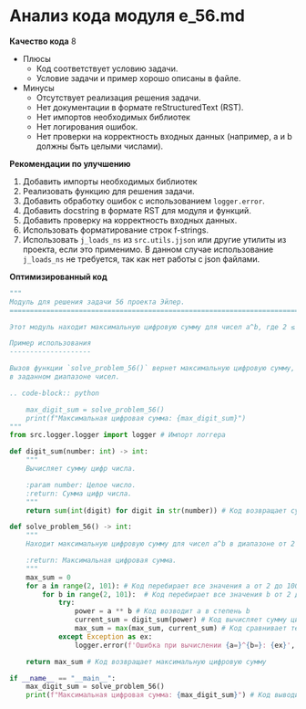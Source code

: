 # Анализ кода модуля e_56.md

**Качество кода**
8
-  Плюсы
    - Код соответствует условию задачи.
    - Условие задачи и пример хорошо описаны в файле.
-  Минусы
    - Отсутствует реализация решения задачи.
    - Нет документации в формате reStructuredText (RST).
    - Нет импортов необходимых библиотек
    - Нет логирования ошибок.
    - Нет проверки на корректность входных данных (например, a и b должны быть целыми числами).

**Рекомендации по улучшению**
1. Добавить импорты необходимых библиотек
2. Реализовать функцию для решения задачи.
3. Добавить обработку ошибок с использованием `logger.error`.
4. Добавить docstring в формате RST для модуля и функций.
5. Добавить проверку на корректность входных данных.
6. Использовать форматирование строк f-strings.
7.  Использовать `j_loads_ns` из `src.utils.jjson` или другие утилиты из проекта, если это применимо. В данном случае использование `j_loads_ns` не требуется, так как нет работы с json файлами.

**Оптимизированный код**
```python
"""
Модуль для решения задачи 56 проекта Эйлер.
=========================================================================================

Этот модуль находит максимальную цифровую сумму для чисел a^b, где 2 ≤ a ≤ 100 и 2 ≤ b ≤ 100.

Пример использования
--------------------

Вызов функции `solve_problem_56()` вернет максимальную цифровую сумму, полученную при вычислении a^b
в заданном диапазоне чисел.

.. code-block:: python

    max_digit_sum = solve_problem_56()
    print(f"Максимальная цифровая сумма: {max_digit_sum}")
"""
from src.logger.logger import logger # Импорт логгера

def digit_sum(number: int) -> int:
    """
    Вычисляет сумму цифр числа.

    :param number: Целое число.
    :return: Сумма цифр числа.
    """
    return sum(int(digit) for digit in str(number)) # Код возвращает сумму цифр числа, преобразованного в строку

def solve_problem_56() -> int:
    """
    Находит максимальную цифровую сумму для чисел a^b в диапазоне от 2 до 100.

    :return: Максимальная цифровая сумма.
    """
    max_sum = 0
    for a in range(2, 101): # Код перебирает все значения a от 2 до 100
        for b in range(2, 101):  # Код перебирает все значения b от 2 до 100
            try:
                power = a ** b # Код возводит a в степень b
                current_sum = digit_sum(power) # Код вычисляет сумму цифр полученного числа
                max_sum = max(max_sum, current_sum) # Код сравнивает текущую сумму с максимальной и обновляет ее
            except Exception as ex:
                logger.error(f'Ошибка при вычислении {a=}^{b=}: {ex}', exc_info=True) # Код логирует ошибку, если она произошла

    return max_sum # Код возвращает максимальную цифровую сумму

if __name__ == "__main__":
    max_digit_sum = solve_problem_56()
    print(f"Максимальная цифровая сумма: {max_digit_sum}") # Код выводит максимальную цифровую сумму
```